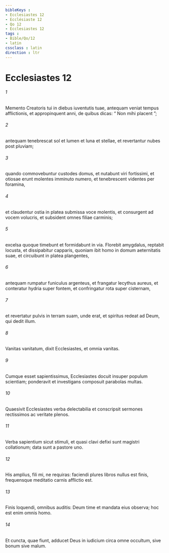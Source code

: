 ```yaml
---
bibleKeys : 
- Ecclesiastes 12
- Ecclésiaste 12
- Qo 12
- Ecclesiastes 12
tags : 
- Bible/Qo/12
- latin
cssclass : latin
direction : ltr
---
```


# Ecclesiastes 12

###### 1
Memento Creatoris tui in diebus iuventutis tuae, antequam veniat tempus afflictionis, et appropinquent anni, de quibus dicas: “ Non mihi placent ”;
###### 2
antequam tenebrescat sol et lumen et luna et stellae, et revertantur nubes post pluviam;
###### 3
quando commovebuntur custodes domus, et nutabunt viri fortissimi, et otiosae erunt molentes imminuto numero, et tenebrescent videntes per foramina,
###### 4
et claudentur ostia in platea submissa voce molentis, et consurgent ad vocem volucris, et subsident omnes filiae carminis;
###### 5
excelsa quoque timebunt et formidabunt in via. Florebit amygdalus, reptabit locusta, et dissipabitur capparis, quoniam ibit homo in domum aeternitatis suae, et circuibunt in platea plangentes,
###### 6
antequam rumpatur funiculus argenteus, et frangatur lecythus aureus, et conteratur hydria super fontem, et confringatur rota super cisternam,
###### 7
et revertatur pulvis in terram suam, unde erat, et spiritus redeat ad Deum, qui dedit illum.
###### 8
Vanitas vanitatum, dixit Ecclesiastes, et omnia vanitas.
###### 9
Cumque esset sapientissimus, Ecclesiastes docuit insuper populum scientiam; ponderavit et investigans composuit parabolas multas. 
###### 10
Quaesivit Ecclesiastes verba delectabilia et conscripsit sermones rectissimos ac veritate plenos. 
###### 11
Verba sapientium sicut stimuli, et quasi clavi defixi sunt magistri collationum; data sunt a pastore uno. 
###### 12
His amplius, fili mi, ne requiras: faciendi plures libros nullus est finis, frequensque meditatio carnis afflictio est. 
###### 13
Finis loquendi, omnibus auditis: Deum time et mandata eius observa; hoc est enim omnis homo. 
###### 14
Et cuncta, quae fiunt, adducet Deus in iudicium circa omne occultum, sive bonum sive malum.
